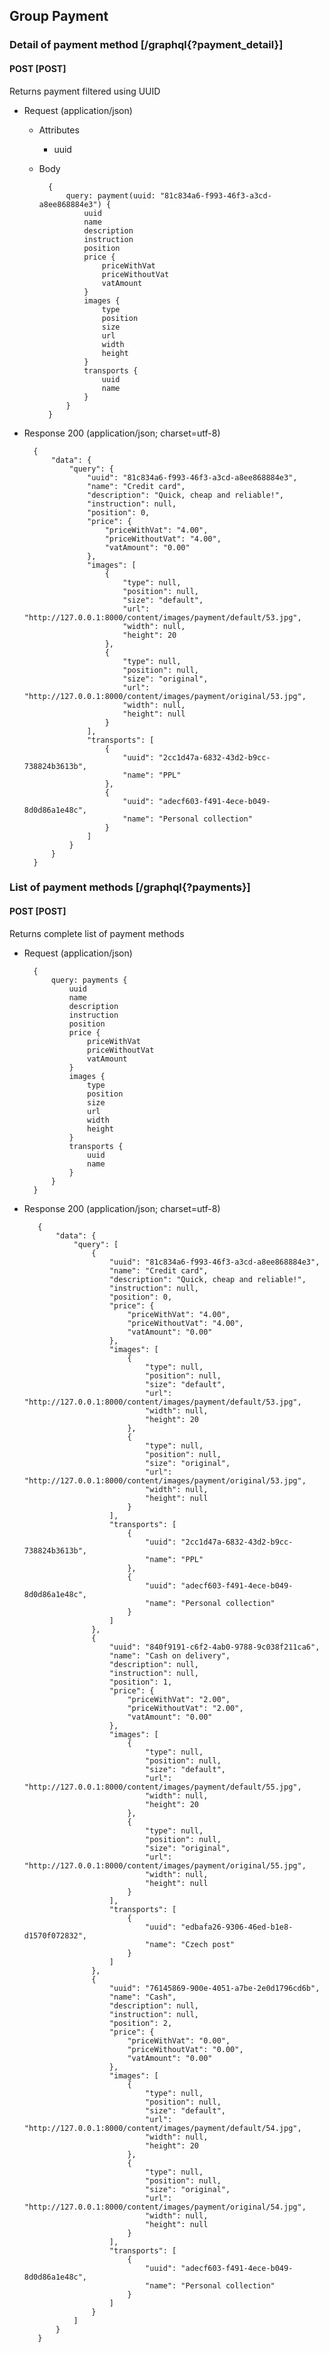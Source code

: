 ## Group Payment

### Detail of payment method [/graphql{?payment_detail}]

#### POST [POST]

Returns payment filtered using UUID

- Request (application/json)

    - Attributes

        - uuid

    - Body

            {
                query: payment(uuid: "81c834a6-f993-46f3-a3cd-a8ee868884e3") {
                    uuid
                    name
                    description
                    instruction
                    position
                    price {
                        priceWithVat
                        priceWithoutVat
                        vatAmount
                    }
                    images {
                        type
                        position
                        size
                        url
                        width
                        height
                    }
                    transports {
                        uuid
                        name
                    }
                }
            }

- Response 200 (application/json; charset=utf-8)

        {
            "data": {
                "query": {
                    "uuid": "81c834a6-f993-46f3-a3cd-a8ee868884e3",
                    "name": "Credit card",
                    "description": "Quick, cheap and reliable!",
                    "instruction": null,
                    "position": 0,
                    "price": {
                        "priceWithVat": "4.00",
                        "priceWithoutVat": "4.00",
                        "vatAmount": "0.00"
                    },
                    "images": [
                        {
                            "type": null,
                            "position": null,
                            "size": "default",
                            "url": "http://127.0.0.1:8000/content/images/payment/default/53.jpg",
                            "width": null,
                            "height": 20
                        },
                        {
                            "type": null,
                            "position": null,
                            "size": "original",
                            "url": "http://127.0.0.1:8000/content/images/payment/original/53.jpg",
                            "width": null,
                            "height": null
                        }
                    ],
                    "transports": [
                        {
                            "uuid": "2cc1d47a-6832-43d2-b9cc-738824b3613b",
                            "name": "PPL"
                        },
                        {
                            "uuid": "adecf603-f491-4ece-b049-8d0d86a1e48c",
                            "name": "Personal collection"
                        }
                    ]
                }
            }
        }

### List of payment methods [/graphql{?payments}]

#### POST [POST]

Returns complete list of payment methods

- Request (application/json)

        {
            query: payments {
                uuid
                name
                description
                instruction
                position
                price {
                    priceWithVat
                    priceWithoutVat
                    vatAmount
                }
                images {
                    type
                    position
                    size
                    url
                    width
                    height
                }
                transports {
                    uuid
                    name
                }
            }
        }

- Response 200 (application/json; charset=utf-8)

         {
             "data": {
                 "query": [
                     {
                         "uuid": "81c834a6-f993-46f3-a3cd-a8ee868884e3",
                         "name": "Credit card",
                         "description": "Quick, cheap and reliable!",
                         "instruction": null,
                         "position": 0,
                         "price": {
                             "priceWithVat": "4.00",
                             "priceWithoutVat": "4.00",
                             "vatAmount": "0.00"
                         },
                         "images": [
                             {
                                 "type": null,
                                 "position": null,
                                 "size": "default",
                                 "url": "http://127.0.0.1:8000/content/images/payment/default/53.jpg",
                                 "width": null,
                                 "height": 20
                             },
                             {
                                 "type": null,
                                 "position": null,
                                 "size": "original",
                                 "url": "http://127.0.0.1:8000/content/images/payment/original/53.jpg",
                                 "width": null,
                                 "height": null
                             }
                         ],
                         "transports": [
                             {
                                 "uuid": "2cc1d47a-6832-43d2-b9cc-738824b3613b",
                                 "name": "PPL"
                             },
                             {
                                 "uuid": "adecf603-f491-4ece-b049-8d0d86a1e48c",
                                 "name": "Personal collection"
                             }
                         ]
                     },
                     {
                         "uuid": "840f9191-c6f2-4ab0-9788-9c038f211ca6",
                         "name": "Cash on delivery",
                         "description": null,
                         "instruction": null,
                         "position": 1,
                         "price": {
                             "priceWithVat": "2.00",
                             "priceWithoutVat": "2.00",
                             "vatAmount": "0.00"
                         },
                         "images": [
                             {
                                 "type": null,
                                 "position": null,
                                 "size": "default",
                                 "url": "http://127.0.0.1:8000/content/images/payment/default/55.jpg",
                                 "width": null,
                                 "height": 20
                             },
                             {
                                 "type": null,
                                 "position": null,
                                 "size": "original",
                                 "url": "http://127.0.0.1:8000/content/images/payment/original/55.jpg",
                                 "width": null,
                                 "height": null
                             }
                         ],
                         "transports": [
                             {
                                 "uuid": "edbafa26-9306-46ed-b1e8-d1570f072832",
                                 "name": "Czech post"
                             }
                         ]
                     },
                     {
                         "uuid": "76145869-900e-4051-a7be-2e0d1796cd6b",
                         "name": "Cash",
                         "description": null,
                         "instruction": null,
                         "position": 2,
                         "price": {
                             "priceWithVat": "0.00",
                             "priceWithoutVat": "0.00",
                             "vatAmount": "0.00"
                         },
                         "images": [
                             {
                                 "type": null,
                                 "position": null,
                                 "size": "default",
                                 "url": "http://127.0.0.1:8000/content/images/payment/default/54.jpg",
                                 "width": null,
                                 "height": 20
                             },
                             {
                                 "type": null,
                                 "position": null,
                                 "size": "original",
                                 "url": "http://127.0.0.1:8000/content/images/payment/original/54.jpg",
                                 "width": null,
                                 "height": null
                             }
                         ],
                         "transports": [
                             {
                                 "uuid": "adecf603-f491-4ece-b049-8d0d86a1e48c",
                                 "name": "Personal collection"
                             }
                         ]
                     }
                 ]
             }
         }
